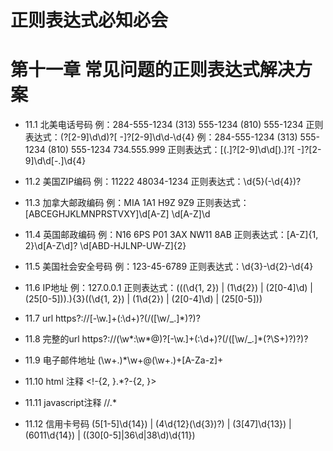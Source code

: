 # 正则表达式必知必会
# 第十一章 常见问题的正则表达式解决方案

- 11.1 北美电话号码
  例：284-555-1234
     (313) 555-1234
     (810) 555-1234
  正则表达式：\(?[2-9]\d\d\)?[ -]?[2-9]\d\d-\d{4}
  例：284-555-1234
     (313) 555-1234
     (810) 555-1234
     734.555.999
  正则表达式：[\(.]?[2-9]\d\d[\).]?[ -]?[2-9]\d\d[-.]\d{4}

- 11.2 美国ZIP编码
  例：11222
      48034-1234
  正则表达式：\d{5}(-\d{4})?

- 11.3 加拿大邮政编码
  例：MIA 1A1
      H9Z 9Z9
  正则表达式：[ABCEGHJKLMNPRSTVXY]\d[A-Z] \d[A-Z]\d

- 11.4 英国邮政编码
  例：N16 6PS
      P01 3AX
      NW11 8AB
  正则表达式：[A-Z]{1, 2}\d[A-Z\d]? \d[ABD-HJLNP-UW-Z]{2}

- 11.5 美国社会安全号码
  例：123-45-6789
  正则表达式：\d{3}-\d{2}-\d{4}

- 11.6 IP地址
  例：127.0.0.1
  正则表达式：(((\d{1, 2}) | (1\d{2}) | (2[0-4]\d) | (25[0-5]))\.){3}((\d{1, 2}) | (1\d{2}) | (2[0-4]\d) | (25[0-5]))

- 11.7 url
  https?:\/\/[-\w.]+(:\d+)?(\/([\w\/_.]*)?)?

- 11.8 完整的url
  https?:\/\/(\w*:\w*@)?[-\w.]+(:\d+)?(\/([\w\/_.]*(\?\S+)?)?)?

- 11.9 电子邮件地址
  (\w+\.)*\w+@(\w+\.)+[A-Za-z]+

- 11.10 html 注释
  <!-{2, }.*?-{2, }>

- 11.11 javascript注释
  \/\/.*

- 11.12 信用卡号码
  (5[1-5]\d{14}) | (4\d{12}(\d{3})?) | (3[47]\d{13}) | (6011\d{14}) | ((30[0-5]|36\d|38\d)\d{11})
